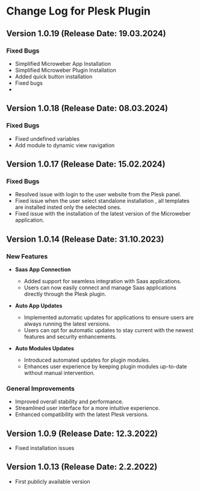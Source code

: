 # Change Log for Plesk Plugin

## Version 1.0.19 (Release Date: 19.03.2024)

### Fixed Bugs
- Simplified Microweber App Installation
- Simplified Microweber Plugin Installation
- Added quick button installation
- Fixed bugs
- 
## Version 1.0.18 (Release Date: 08.03.2024)

### Fixed Bugs
- Fixed undefined variables
- Add module to dynamic view navigation



## Version 1.0.17 (Release Date: 15.02.2024)

### Fixed Bugs
- Resolved issue with login to the user website from the Plesk panel.
- Fixed issue when the user select standalone installation , all templates are installed insted only the selected ones.
- Fixed issue with the installation of the latest version of the Microweber application.



## Version 1.0.14 (Release Date: 31.10.2023)



### New Features

- **Saas App Connection**
  - Added support for seamless integration with Saas applications.
  - Users can now easily connect and manage Saas applications directly through the Plesk plugin.

- **Auto App Updates**
  - Implemented automatic updates for applications to ensure users are always running the latest versions.
  - Users can opt for automatic updates to stay current with the newest features and security enhancements.

- **Auto Modules Updates**
  - Introduced automated updates for plugin modules.
  - Enhances user experience by keeping plugin modules up-to-date without manual intervention.

### General Improvements

- Improved overall stability and performance.
- Streamlined user interface for a more intuitive experience.
- Enhanced compatibility with the latest Plesk versions.


## Version 1.0.9 (Release Date: 12.3.2022)

* Fixed installation issues


## Version 1.0.13 (Release Date: 2.2.2022)

* First publicly available version
